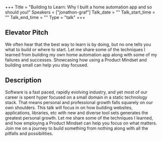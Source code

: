 +++
Title = "Building to Learn: Why I built a home automation app and so should you!"
Speakers = ["jonathon-graf"]
Talk_date = ""
Talk_start_time = ""
Talk_end_time = ""
Type = "talk"
+++

## Elevator Pitch
We often hear that the best way to learn is by doing, but no one tells you what to build or where to start.  Let me share some of the techniques I learned from building my own home automation app along with some of my failures and successes.  Showcasing how using a Product Mindset and building small can help you stay focused.

## Description
Software is a fast paced, rapidly evolving industry, and yet most of our career is spent hyper focused on a small domain in a static technology stack.  That means personal and professional growth falls squarely on our own shoulders.  This talk will focus in on how building websites, applications, libraries, etc with new and diverse tool sets generates the greatest personal growth.  Let me share some of the techniques I learned, and how employing a Product Mindset can help you focus on what matters.  Join me on a journey to build something from nothing along with all the pitfalls and possibilities.